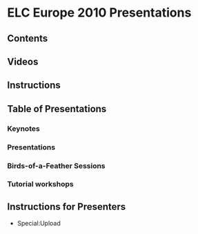 # ELC Europe 2010 Presentations
## Contents
## Videos
## Instructions
## Table of Presentations
### Keynotes
### Presentations
### Birds-of-a-Feather Sessions
### Tutorial workshops
## Instructions for Presenters
* Special:Upload
